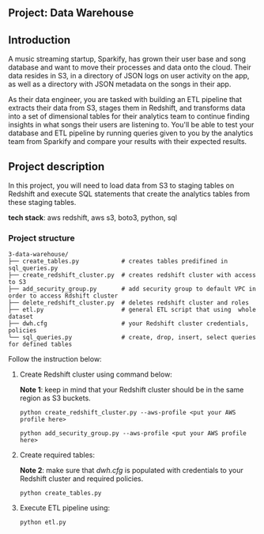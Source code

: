 ## Project: Data Warehouse 


## Introduction
A music streaming startup, Sparkify, has grown their user base and song database and want to move their processes and data onto the cloud. Their data resides in S3, in a directory of JSON logs on user activity on the app, as well as a directory with JSON metadata on the songs in their app.

As their data engineer, you are tasked with building an ETL
pipeline that extracts their data from S3, stages them in Redshift, and transforms data 
into a set of dimensional tables for their analytics team to continue finding insights in what songs
their users are listening to. You'll be able to test your database and ETL pipeline by running queries 
given to you by the analytics team from Sparkify and compare your results with their expected results.

## Project description 
In this project, you will need to load data from S3 to staging 
tables on Redshift and execute SQL statements that create the analytics tables from these staging tables.

**tech stack**: aws redshift, aws s3, boto3, python, sql  

### Project structure
    
    3-data-warehouse/
    ├── create_tables.py            # creates tables predifined in sql_queries.py
    ├── create_redshift_cluster.py  # creates redshift cluster with access to S3
    ├── add_security_group.py       # add security group to default VPC in order to access Rdshift cluster 
    ├── delete_redshift_cluster.py  # deletes redshift cluster and roles
    ├── etl.py                      # general ETL script that using  whole dataset
    ├── dwh.cfg                     # your Redshift cluster credentials, policies 
    └── sql_queries.py              # create, drop, insert, select queries for defined tables

Follow the instruction below:

1. Create Redshift cluster using command below:

    **Note 1**: keep in mind that your Redshift cluster should be in the same region as S3 buckets.

    ```
    python create_redshift_cluster.py --aws-profile <put your AWS profile here>
    ```   
   
    ```
    python add_security_group.py --aws-profile <put your AWS profile here>
    ```   
   
3. Create required tables: 

    **Note 2**: make sure that *dwh.cfg* is populated with credentials to your Redshift cluster and required policies.

    ```
    python create_tables.py
    ```
   
4. Execute ETL pipeline using:
    ```
    python etl.py
    ```
   
